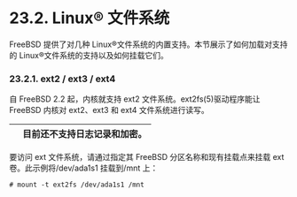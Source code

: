 # 23.2. Linux® 文件系统

FreeBSD 提供了对几种 Linux®文件系统的内置支持。本节展示了如何加载对支持的 Linux®文件系统的支持以及如何挂载它们。

### 23.2.1. ext2 / ext3 / ext4

自 FreeBSD 2.2 起，内核就支持 ext2 文件系统。ext2fs(5)驱动程序能让 FreeBSD 内核对 ext2、ext3 和 ext4 文件系统进行读写。

|  | 目前还不支持日志记录和加密。|
| -- | ------------------------------ |

要访问 ext 文件系统，请通过指定其 FreeBSD 分区名称和现有挂载点来挂载 ext 卷。此示例将/dev/ada1s1 挂载到/mnt 上：

```
# mount -t ext2fs /dev/ada1s1 /mnt
```
